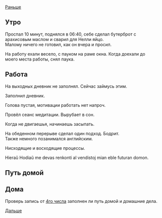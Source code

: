 [Раньше](2020.09.06.md)  
## Утро
Проспал 10 минут, поднялся в 06:40, себе сделал бутерброт с арахисовым маслом и сварил для Нелли яйцо.  
Малому ничего не готовил, как он вчера и просил.

На работу ехали весело, с пауком на раме окна. Когда доехали до моего места работы, снял паука.
## Работа
На выходных дневник не заполнял. Сейчас займусь этим.

Заполнил дневник.

Голова пустая, мотивации работать нет напроч.

Провёл сеанс медитации. Вырубает в сон.

Когда не двигаешья, начинаешь засыпать.

На обеденном перерыве сделал один подход. Бодрит.  
Также немного позанимался английским.

Нисходящие и восходящие процессы.

Hieraŭ
Hodiaŭ me devas renkonti al vendistoj mian eble futuran domon.
## Путь домой
## Дома
Проверь запись от [4го числа](2020.09.04.md) заполнен ли путь домой и домашние дела.  


[Дальше](2020.09.05.md)